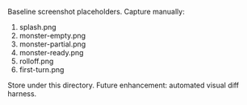 Baseline screenshot placeholders. Capture manually:

1. splash.png
2. monster-empty.png
3. monster-partial.png
4. monster-ready.png
5. rolloff.png
6. first-turn.png

Store under this directory. Future enhancement: automated visual diff harness.
